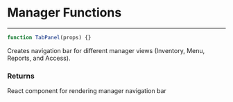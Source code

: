 # Manager Functions

-----

```js
function TabPanel(props) {}
```
Creates navigation bar for different manager views (Inventory, Menu, Reports, and Access).
### Returns
React component for rendering manager navigation bar
